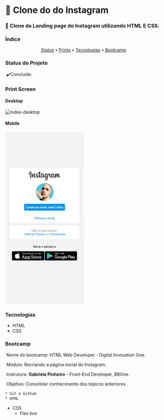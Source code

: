 # :calling: Clone do do Instagram

### :sheep: Clone da Landing page do Instagram utilizando HTML E CSS. 



### Índice

<p align="Center">
    <a href="#">Status</a> •
    <a href="#">Prints</a> •
    <a href="#">Tecnologias</a> •
    <a href="#">Bootcamp</a>
</p>


### Status do Projeto

​	:heavy_check_mark:Concluído





### Print Screen

#### 	Desktop

![index-desktop](C:.\readme-img\index-desktop.png)



#### 	Mobile

![index-mobile](.\readme-img\index-mobile.png)

### Tecnologias

* HTML
* CSS

### Bootcamp

​	Nome do bootcamp: HTML Web Developer - Digital Innovation One.

​	Modulo: Recriando a página inicial do Instagram.

​	Instrutura:  **Gabriela Pinheiro** - Front-End Developer, B8One.

​	Objetivo: Consolidar conhecimento dos tópicos anteriores.

	* Git e Github
	* HTML
 * CSS
    * Flex box

